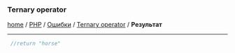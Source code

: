 ### Ternary operator
[home][go-home] / [PHP][go-php] / [Ошибки][go-php-error] / [Ternary operator][go-php-error-ternary-operator] / **Результат**

---

```php
 //return "horse"
```

[go-php-error-ternary-operator]: ../ternary-operator.md
[go-home]: ../../../index.md
[go-php]: ../../index.md
[go-php-error]: ../index.md
